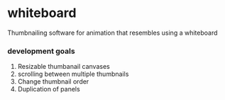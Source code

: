 # whiteboard
Thumbnailing software for animation that resembles using a whiteboard

### development goals
1. Resizable thumbanail canvases
2. scrolling between multiple thumbnails
3. Change thumbnail order
4. Duplication of panels